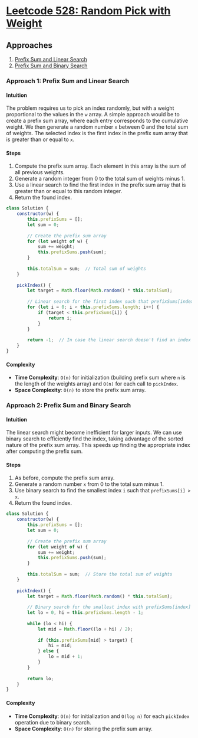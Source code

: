 # [Leetcode 528: Random Pick with Weight](https://leetcode.com/problems/random-pick-with-weight/)

## Approaches
1. [Prefix Sum and Linear Search](#prefix-sum-and-linear-search)
2. [Prefix Sum and Binary Search](#prefix-sum-and-binary-search)

### Approach 1: Prefix Sum and Linear Search

#### Intuition
The problem requires us to pick an index randomly, but with a weight proportional to the values in the `w` array. A simple approach would be to create a prefix sum array, where each entry corresponds to the cumulative weight. We then generate a random number `x` between 0 and the total sum of weights. The selected index is the first index in the prefix sum array that is greater than or equal to `x`.

#### Steps
1. Compute the prefix sum array. Each element in this array is the sum of all previous weights.
2. Generate a random integer from 0 to the total sum of weights minus 1.
3. Use a linear search to find the first index in the prefix sum array that is greater than or equal to this random integer.
4. Return the found index.

```javascript
class Solution {
    constructor(w) {
        this.prefixSums = [];
        let sum = 0;
        
        // Create the prefix sum array
        for (let weight of w) {
            sum += weight;
            this.prefixSums.push(sum);
        }
        
        this.totalSum = sum;  // Total sum of weights
    }
    
    pickIndex() {
        let target = Math.floor(Math.random() * this.totalSum);
        
        // Linear search for the first index such that prefixSums[index] > target
        for (let i = 0; i < this.prefixSums.length; i++) {
            if (target < this.prefixSums[i]) {
                return i;
            }
        }
        
        return -1;  // In case the linear search doesn't find an index
    }
}
```

#### Complexity
- **Time Complexity**: `O(n)` for initialization (building prefix sum where `n` is the length of the weights array) and `O(n)` for each call to `pickIndex`.
- **Space Complexity**: `O(n)` to store the prefix sum array.

### Approach 2: Prefix Sum and Binary Search

#### Intuition
The linear search might become inefficient for larger inputs. We can use binary search to efficiently find the index, taking advantage of the sorted nature of the prefix sum array. This speeds up finding the appropriate index after computing the prefix sum.

#### Steps
1. As before, compute the prefix sum array.
2. Generate a random number `x` from 0 to the total sum minus 1.
3. Use binary search to find the smallest index `i` such that `prefixSums[i] > x`.
4. Return the found index.

```javascript
class Solution {
    constructor(w) {
        this.prefixSums = [];
        let sum = 0;
        
        // Create the prefix sum array
        for (let weight of w) {
            sum += weight;
            this.prefixSums.push(sum);
        }
        
        this.totalSum = sum;  // Store the total sum of weights
    }
    
    pickIndex() {
        let target = Math.floor(Math.random() * this.totalSum);
        
        // Binary search for the smallest index with prefixSums[index] > target
        let lo = 0, hi = this.prefixSums.length - 1;
        
        while (lo < hi) {
            let mid = Math.floor((lo + hi) / 2);
            
            if (this.prefixSums[mid] > target) {
                hi = mid;
            } else {
                lo = mid + 1;
            }
        }
        
        return lo;
    }
}
```

#### Complexity
- **Time Complexity**: `O(n)` for initialization and `O(log n)` for each `pickIndex` operation due to binary search.
- **Space Complexity**: `O(n)` for storing the prefix sum array.

